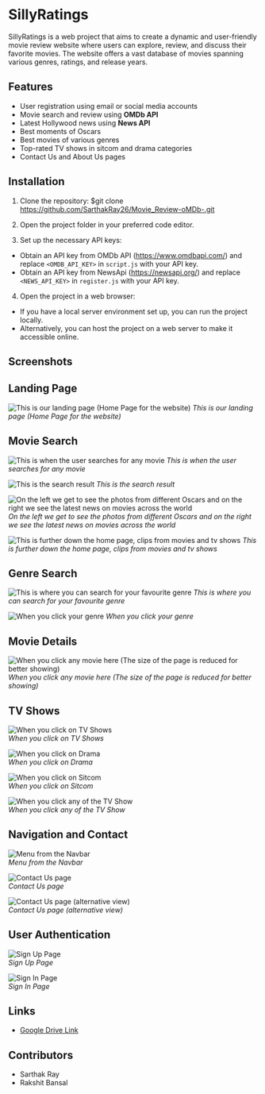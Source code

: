 # SillyRatings

SillyRatings is a web project that aims to create a dynamic and user-friendly movie review website where users can explore, review, and discuss their favorite movies. The website offers a vast database of movies spanning various genres, ratings, and release years.

## Features

- User registration using email or social media accounts
- Movie search and review using **OMDb API**
- Latest Hollywood news using **News API**
- Best moments of Oscars
- Best movies of various genres
- Top-rated TV shows in sitcom and drama categories
- Contact Us and About Us pages

## Installation

1. Clone the repository:
$git clone https://github.com/SarthakRay26/Movie_Review-oMDb-.git

2. Open the project folder in your preferred code editor.

3. Set up the necessary API keys:
- Obtain an API key from OMDb API (https://www.omdbapi.com/) and replace `<OMDB_API_KEY>` in `script.js` with your API key.
- Obtain an API key from NewsApi (https://newsapi.org/) and replace `<NEWS_API_KEY>` in `register.js` with your API key.

4. Open the project in a web browser:
- If you have a local server environment set up, you can run the project locally.
- Alternatively, you can host the project on a web server to make it accessible online.

## Screenshots
## Landing Page
![This is our landing page (Home Page for the website)](ss/landingpage.jpg)
*This is our landing page (Home Page for the website)*

## Movie Search
![This is when the user searches for any movie](ss/search.jpg)
*This is when the user searches for any movie*

![This is the search result](ss/searchresult.jpg)
*This is the search result*

![On the left we get to see the photos from different Oscars and on the right we see the latest news on movies across the world](ss/main.jpg)
*On the left we get to see the photos from different Oscars and on the right we see the latest news on movies across the world*

![This is further down the home page, clips from movies and tv shows](ss/clips.jpg)
*This is further down the home page, clips from movies and tv shows*

## Genre Search
![This is where you can search for your favourite genre](ss/searchgenre.jpg)
*This is where you can search for your favourite genre*

![When you click your genre](ss/favgenre.jpg)
*When you click your genre*

## Movie Details
![When you click any movie here (The size of the page is reduced for better showing)](ss/clickmovie.jpg)  
*When you click any movie here (The size of the page is reduced for better showing)*

## TV Shows
![When you click on TV Shows](ss/tvshows.jpg)  
*When you click on TV Shows*

![When you click on Drama](ss/drama.jpg)  
*When you click on Drama*

![When you click on Sitcom](ss/sitcom.jpg)  
*When you click on Sitcom*

![When you click any of the TV Show](ss/clickshow.jpg)    
*When you click any of the TV Show*

## Navigation and Contact
![Menu from the Navbar](ss/menu.jpg)  
*Menu from the Navbar*

![Contact Us page](ss/contactus.jpg)  
*Contact Us page*

![Contact Us page (alternative view)](ss/contactus2.jpg)  
*Contact Us page (alternative view)*

## User Authentication
![Sign Up Page](ss/signup.jpg)  
*Sign Up Page*

![Sign In Page](ss/signin.jpg)   
*Sign In Page*


## Links

- [Google Drive Link](https://drive.google.com/drive/folders/1exx0U8IRdV_CBCrc_VPXLOAUcNmi1P0p?usp=sharing)


## Contributors  

- Sarthak Ray 
- Rakshit Bansal 
